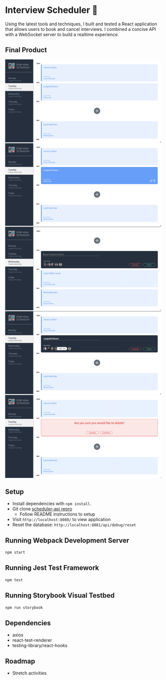 # Interview Scheduler 📅

Using the latest tools and techniques, I built and tested a React application that allows users to book and cancel interviews. I combined a concise API with a WebSocket server to build a realtime experience.

## Final Product

![Show Active Interview](public/docs/Show.png?raw=true "Show")
![Active Interview Actions](public/docs/Hover.png?raw=true "Hover")
![Create Interview](public/docs/Create.png?raw=true "Edit")
![Edit Exisiting Interview](public/docs/Edit.png?raw=true "Edit")
![Delete Interview Confirmation](public/docs/Confirm.png?raw=true "Confirm")

## Setup

- Install dependencies with `npm install`.
- Git clone [scheduler-api repro](https://github.com/lighthouse-labs/scheduler-api)
  - Follow README instructions to setup
- Visit `http://localhost:8080/` to view application
- Reset the database: `http://localhost:8081/api/debug/reset`

## Running Webpack Development Server

```sh
npm start
```

## Running Jest Test Framework

```sh
npm test
```

## Running Storybook Visual Testbed

```sh
npm run storybook
```

## Dependencies

- axios
- react-test-renderer
- testing-library/react-hooks

## Roadmap

- Stretch activities

